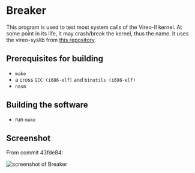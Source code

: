 # Breaker

This program is used to test most system calls of the Vireo-II kernel. At some point in its life, it may crash/break the kernel, thus the name. It uses the vireo-syslib from [this repository](https://github.com/m44rtn/vireo).

## Prerequisites for building
- `make`
- a cross `GCC (i686-elf)` and `binutils (i686-elf)`
- `nasm`

## Building the software
- run `make`

## Screenshot
From commit 43fde84:

![screenshot of Breaker](https://gyazo.com/6d6ce8ffb8cd9b97bc166ab003c086de.png)
